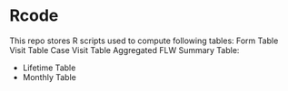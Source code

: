 Rcode
=====

This repo stores R scripts used to compute following tables:
Form Table
Visit Table 
Case Visit Table 
Aggregated FLW Summary Table: 
  - Lifetime Table
  - Monthly Table

